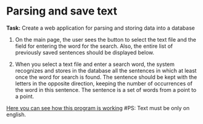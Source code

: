 # Parsing and save text
**Task:** Create a web application for parsing and storing data into a database

1. On the main page, the user sees the button to select the text file and the field for entering the word for the search. Also, the entire list of previously saved sentences should be displayed below.

2. When you select a text file and enter a search word, the system recognizes and stores in the database all the sentences in which at least once the word for search is found. The sentence should be kept with the letters in the opposite direction, keeping the number of occurrences of the word in this sentence. The sentence is a set of words from a point to a point.


[Here you can see how this program is working](https://youtu.be/ijPgDudV2N8)
#PS: Text must be only on english.
